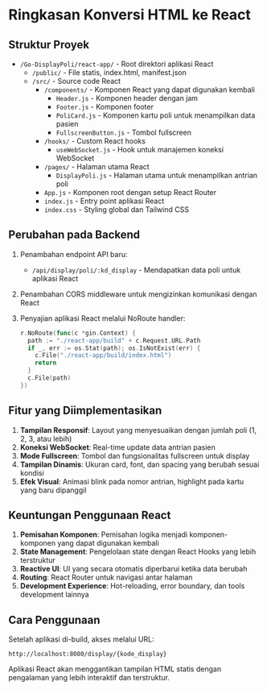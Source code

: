 # Ringkasan Konversi HTML ke React

## Struktur Proyek

- `/Go-DisplayPoli/react-app/` - Root direktori aplikasi React
  - `/public/` - File statis, index.html, manifest.json
  - `/src/` - Source code React
    - `/components/` - Komponen React yang dapat digunakan kembali
      - `Header.js` - Komponen header dengan jam
      - `Footer.js` - Komponen footer
      - `PoliCard.js` - Komponen kartu poli untuk menampilkan data pasien
      - `FullscreenButton.js` - Tombol fullscreen
    - `/hooks/` - Custom React hooks
      - `useWebSocket.js` - Hook untuk manajemen koneksi WebSocket
    - `/pages/` - Halaman utama React
      - `DisplayPoli.js` - Halaman utama untuk menampilkan antrian poli
    - `App.js` - Komponen root dengan setup React Router
    - `index.js` - Entry point aplikasi React
    - `index.css` - Styling global dan Tailwind CSS

## Perubahan pada Backend

1. Penambahan endpoint API baru:
   - `/api/display/poli/:kd_display` - Mendapatkan data poli untuk aplikasi React

2. Penambahan CORS middleware untuk mengizinkan komunikasi dengan React

3. Penyajian aplikasi React melalui NoRoute handler:
   ```go
   r.NoRoute(func(c *gin.Context) {
     path := "./react-app/build" + c.Request.URL.Path
     if _, err := os.Stat(path); os.IsNotExist(err) {
       c.File("./react-app/build/index.html")
       return
     }
     c.File(path)
   })
   ```

## Fitur yang Diimplementasikan

1. **Tampilan Responsif**: Layout yang menyesuaikan dengan jumlah poli (1, 2, 3, atau lebih)
2. **Koneksi WebSocket**: Real-time update data antrian pasien
3. **Mode Fullscreen**: Tombol dan fungsionalitas fullscreen untuk display
4. **Tampilan Dinamis**: Ukuran card, font, dan spacing yang berubah sesuai kondisi
5. **Efek Visual**: Animasi blink pada nomor antrian, highlight pada kartu yang baru dipanggil

## Keuntungan Penggunaan React

1. **Pemisahan Komponen**: Pemisahan logika menjadi komponen-komponen yang dapat digunakan kembali
2. **State Management**: Pengelolaan state dengan React Hooks yang lebih terstruktur
3. **Reactive UI**: UI yang secara otomatis diperbarui ketika data berubah
4. **Routing**: React Router untuk navigasi antar halaman
5. **Development Experience**: Hot-reloading, error boundary, dan tools development lainnya

## Cara Penggunaan

Setelah aplikasi di-build, akses melalui URL:
```
http://localhost:8080/display/{kode_display}
```

Aplikasi React akan menggantikan tampilan HTML statis dengan pengalaman yang lebih interaktif dan terstruktur. 